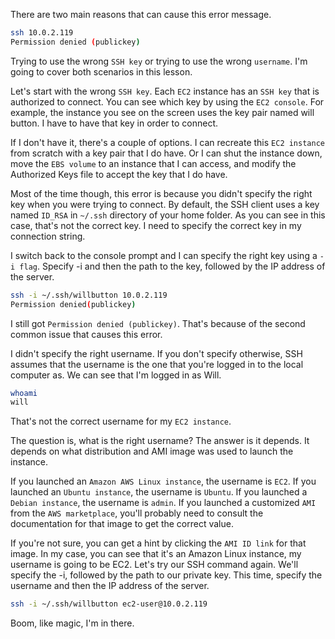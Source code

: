 There are two main reasons that can cause this error message.
```bash
ssh 10.0.2.119
Permission denied (publickey)
```

Trying to use the wrong `SSH key` or trying to use the wrong `username`. I'm going to cover both scenarios in this lesson.

Let's start with the wrong `SSH key`. Each `EC2` instance has an `SSH key` that is authorized to connect. You can see which key by using the `EC2 console`. For example, the instance you see on the screen uses the key pair named will button. I have to have that key in order to connect.

If I don't have it, there's a couple of options. I can recreate this `EC2 instance` from scratch with a key pair that I do have. Or I can shut the instance down, move the `EBS volume` to an instance that I can access, and modify the Authorized Keys file to accept the key that I do have.

Most of the time though, this error is because you didn't specify the right key when you were trying to connect. By default, the SSH client uses a key named `ID_RSA` in `~/.ssh` directory of your home folder. As you can see in this case, that's not the correct key. I need to specify the correct key in my connection string.

I switch back to the console prompt and I can specify the right key using a `-i flag`. Specify -i and then the path to the key, followed by the IP address of the server. 

```bash
ssh -i ~/.ssh/willbutton 10.0.2.119
Permission denied(publickey)
```

I still got `Permission denied (publickey)`. That's because of the second common issue that causes this error.

I didn't specify the right username. If you don't specify otherwise, SSH assumes that the username is the one that you're logged in to the local computer as. We can see that I'm logged in as Will. 

```bash
whoami
will
```

That's not the correct username for my `EC2 instance`.

The question is, what is the right username? The answer is it depends. It depends on what distribution and AMI image was used to launch the instance.

If you launched an `Amazon AWS Linux instance`, the username is `EC2`. If you launched an `Ubuntu instance`, the username is `Ubuntu`. If you launched a `Debian instance`, the username is `admin`. If you launched a customized `AMI` from the `AWS marketplace`, you'll probably need to consult the documentation for that image to get the correct value.

If you're not sure, you can get a hint by clicking the `AMI ID link` for that image. In my case, you can see that it's an Amazon Linux instance, my username is going to be EC2. Let's try our SSH command again. We'll specify the -i, followed by the path to our private key. This time, specify the username and then the IP address of the server. 

```bash
ssh -i ~/.ssh/willbutton ec2-user@10.0.2.119
```

Boom, like magic, I'm in there.